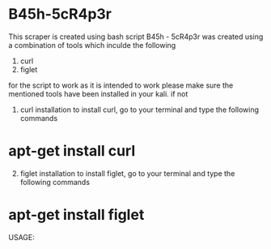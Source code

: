 # B45h-5cR4p3r
This scraper is created using bash script 
B45h - 5cR4p3r was created using a combination of tools which inculde the following 
1. curl
2. figlet

for the script to work as it is intended to work please make sure the mentioned tools have 
been installed in your kali. if not

1. curl installation 
to install curl, go to your terminal and type the following commands 
# apt-get install curl

2. figlet installation
to install figlet, go to your terminal and type the following commands 
# apt-get install figlet

USAGE:

